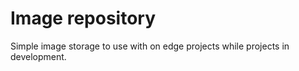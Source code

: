 # Image repository

Simple image storage to use with on edge projects while projects in 
development.
